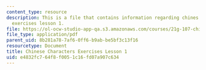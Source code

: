 ```yaml
---
content_type: resource
description: This is a file that contains information regarding chines characters
  exercises lesson 1.
file: https://ol-ocw-studio-app-qa.s3.amazonaws.com/courses/21g-107-chinese-i-streamlined-fall-2014/e4832fc764f8f0051c16fd07a907c634_MIT21G_107F14_L1_mia.pdf
file_type: application/pdf
parent_uid: 8b281a78-7af6-0ff6-b9ab-be5bf3c13f16
resourcetype: Document
title: Chinese Characters Exercises Lesson 1
uid: e4832fc7-64f8-f005-1c16-fd07a907c634
---
```

